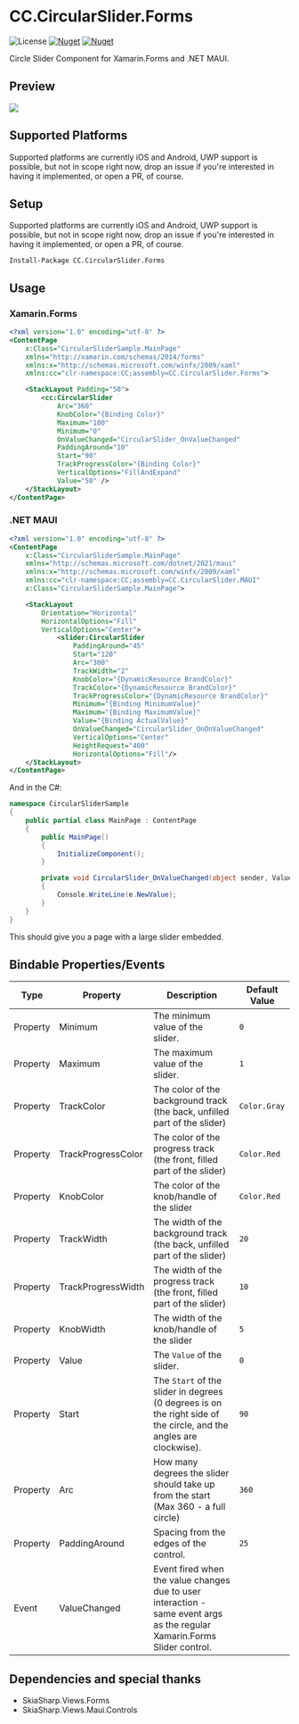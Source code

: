 # CC.CircularSlider.Forms
![License](https://img.shields.io/github/license/codechem/CC.CircularSlider.Forms)
[![Nuget](https://img.shields.io/nuget/v/CC.CircularSlider.Forms)](https://www.nuget.org/packages/CC.CircularSlider.Forms/)
[![Nuget](https://img.shields.io/nuget/v/CC.CircularSlider.MAUI)](https://www.nuget.org/packages/CC.CircularSlider.MAUI)

Circle Slider Component for Xamarin.Forms and .NET MAUI.

## Preview
![](preview.gif)


## Supported Platforms

Supported platforms are currently iOS and Android, UWP support is possible, but not in scope right now, drop an issue if you're interested in having it implemented, or open a PR, of course.


## Setup

Supported platforms are currently iOS and Android, UWP support is possible, but not in scope right now, drop an issue if you're interested in having it implemented, or open a PR, of course.

```
Install-Package CC.CircularSlider.Forms
```

## Usage 

### Xamarin.Forms

```xml
<?xml version="1.0" encoding="utf-8" ?>
<ContentPage
    x:Class="CircularSliderSample.MainPage"
    xmlns="http://xamarin.com/schemas/2014/forms"
    xmlns:x="http://schemas.microsoft.com/winfx/2009/xaml"
    xmlns:cc="clr-namespace:CC;assembly=CC.CircularSlider.Forms">

    <StackLayout Padding="50">
        <cc:CircularSlider
            Arc="360"
            KnobColor="{Binding Color}"
            Maximum="100"
            Minimum="0"
            OnValueChanged="CircularSlider_OnValueChanged"
            PaddingAround="10"
            Start="90"
            TrackProgressColor="{Binding Color}"
            VerticalOptions="FillAndExpand"
            Value="50" />
    </StackLayout>
</ContentPage>
```

### .NET MAUI

```xml
<?xml version="1.0" encoding="utf-8" ?>
<ContentPage 
    x:Class="CircularSliderSample.MainPage"
    xmlns="http://schemas.microsoft.com/dotnet/2021/maui"
    xmlns:x="http://schemas.microsoft.com/winfx/2009/xaml"
    xmlns:cc="clr-namespace:CC;assembly=CC.CircularSlider.MAUI"
    x:Class="CircularSliderSample.MainPage">

    <StackLayout 
        Orientation="Horizontal" 
        HorizontalOptions="Fill" 
        VerticalOptions="Center">
            <slider:CircularSlider 
                PaddingAround="45" 
                Start="120" 
                Arc="300" 
                TrackWidth="2" 
                KnobColor="{DynamicResource BrandColor}" 
                TrackColor="{DynamicResource BrandColor}" 
                TrackProgressColor="{DynamicResource BrandColor}" 
                Minimum="{Binding MinimumValue}" 
                Maximum="{Binding MaximumValue}" 
                Value="{Binding ActualValue}" 
                OnValueChanged="CircularSlider_OnOnValueChanged" 
                VerticalOptions="Center" 
                HeightRequest="400" 
                HorizontalOptions="Fill"/> 
    </StackLayout>
</ContentPage>
```

And in the C#:

```c#
namespace CircularSliderSample
{
    public partial class MainPage : ContentPage
    {
        public MainPage()
        {
            InitializeComponent();
        }

        private void CircularSlider_OnValueChanged(object sender, ValueChangedEventArgs e)
        {
            Console.WriteLine(e.NewValue);
        }
    }
}
```

This should give you a page with a large slider embedded.

## Bindable Properties/Events

| Type       | Property                  | Description                                                                                                                         | Default Value              |
|------------|---------------------------|-------------------------------------------------------------------------------------------------------------------------------------|----------------------------|
| Property   | Minimum                   | The minimum value of the slider.                                                                                                    | `0`                        |
| Property   | Maximum                   | The maximum value of the slider.                                                                                                    | `1`                        |
| Property   | TrackColor                | The color of the background track (the back, unfilled part of the slider)                                                           | `Color.Gray`               |
| Property   | TrackProgressColor        | The color of the progress track (the front, filled part of the slider)                                                              | `Color.Red`                |
| Property   | KnobColor                 | The color of the knob/handle of the slider                                                                                          | `Color.Red`                |
| Property   | TrackWidth                | The width of the background track (the back, unfilled part of the slider)                                                           | `20`                       |
| Property   | TrackProgressWidth        | The width of the progress track (the front, filled part of the slider)                                                              | `10`                       |
| Property   | KnobWidth                 | The width of the knob/handle of the slider                                                                                          | `5`                        |
| Property   | Value                     | The `Value` of the slider.                                                                                                          | `0`                        |
| Property   | Start                     | The `Start` of the slider in degrees (0 degrees is on the right side of the circle, and the angles are clockwise).                  | `90`                       |
| Property   | Arc                       | How many degrees the slider should take up from the start (Max 360 - a full circle)                                                 | `360`                      |
| Property   | PaddingAround             | Spacing from the edges of the control.                                                                                              | `25`                       |
| Event      | ValueChanged              | Event fired when the value changes due to user interaction - same event args as the regular Xamarin.Forms Slider control.           |                            |


## Dependencies and special thanks

- SkiaSharp.Views.Forms
- SkiaSharp.Views.Maui.Controls

